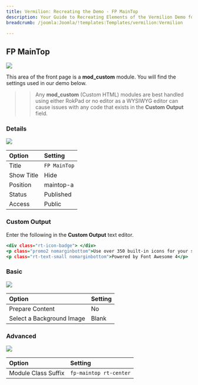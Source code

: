 ```yaml
---
title: Vermilion: Recreating the Demo - FP MainTop
description: Your Guide to Recreating Elements of the Vermilion Demo for Joomla
breadcrumb: /joomla:Joomla/!templates:Templates/vermilion:Vermilion

---
```


FP MainTop
-----

![][demo]

This area of the front page is a **mod_custom** module. You will find the settings used in our demo below.

>> Any **mod_custom** (Custom HTML) modules are best handled using either RokPad or no editor as a WYSIWYG editor can cause issues with any code that exists in the **Custom Output** field.

### Details

![][demo2]

| Option      | Setting      |
| :---------- | :----------  |
| Title       | `FP MainTop` |
| Show Title  | Hide         |
| Position    | maintop-a    |
| Status      | Published    |
| Access      | Public       |

### Custom Output

Enter the following in the **Custom Output** text editor.

~~~ .html
<div class="rt-icon-badge"> </div>
<p class="promo2 nomarginbottom">Use over 350 built-in icons for your site content and design</p>
<p class="rt-text-small nomarginbottom">Powered by Font Awesome 4</p>
~~~

### Basic

![][demo3]

| Option                    | Setting     |
| :----------               | :---------- |
| Prepare Content           | No          |
| Select a Background Image | Blank       |

### Advanced

![][demo4]

| Option              | Setting                |
| :----------         | :----------            |
| Module Class Suffix | `fp-maintop rt-center` |

[demo]: assets/demo_5.jpeg
[demo2]: assets/demo_5a.jpeg
[demo3]: assets/demo_5b.jpeg
[demo4]: assets/demo_5c.jpeg
